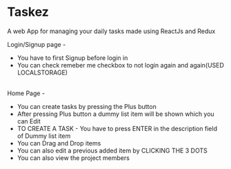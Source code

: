 # Taskez

A web App for managing your daily tasks made using ReactJs and Redux

Login/Signup page - <ul>
<li>You have to first Signup before login in</li>
<li>You can check remeber me checkbox to not login again and again(USED LOCALSTORAGE)</li>
</ul>
<br/>
Home Page - <ul>
<li>You can create tasks by pressing the Plus button</li>
<li>After pressing Plus button a dummy list item will be shown which you can Edit</li>
<li>TO CREATE A TASK - You have to press ENTER in the description field of Dummy list item</li>
<li>You can Drag and Drop items</li>
<li>You can also edit a previous added item by CLICKING THE 3 DOTS</li>
<li>You can also view the project members</li>
</ul>